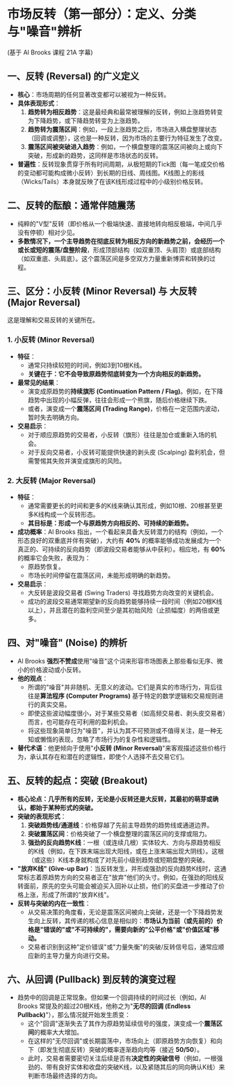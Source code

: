 # 市场反转（第一部分）：定义、分类与"噪音"辨析
(基于 Al Brooks 课程 21A 字幕)

## 一、反转 (Reversal) 的广义定义

-   **核心**：市场周期的任何显著改变都可以被视为一种反转。
-   **具体表现形式**：
    1.  **趋势转为相反趋势**：这是最经典和最常被理解的反转，例如上涨趋势转变为下降趋势，或下降趋势转变为上涨趋势。
    2.  **趋势转为震荡区间**：例如，一段上涨趋势之后，市场进入横盘整理状态（回调或调整），这也是一种反转，因为市场的主要行为特征发生了改变。
    3.  **震荡区间被突破进入趋势**：例如，一个横盘整理的震荡区间被向上或向下突破，形成新的趋势，这同样是市场状态的反转。
-   **普遍性**：反转现象贯穿于所有时间周期，从极短期的Tick图（每一笔成交价格的变动都可能构成微小反转）到长期的日线、周线图。K线图上的影线（Wicks/Tails）本身就反映了在该K线形成过程中的小级别价格反转。

## 二、反转的酝酿：通常伴随震荡

-   纯粹的"V型"反转（即价格从一个极端快速、直接地转向相反极端，中间几乎没有停顿）相对少见。
-   **多数情况下，一个主导趋势在彻底反转为相反方向的新趋势之前，会经历一个或长或短的震荡/盘整阶段**，形成顶部结构（如双重顶、头肩顶）或底部结构（如双重底、头肩底）。这个震荡区间是多空双方力量重新博弈和转换的过程。

## 三、区分：小反转 (Minor Reversal) 与 大反转 (Major Reversal)

这是理解和交易反转的关键所在。

### 1. 小反转 (Minor Reversal)

-   **特征**：
    -   通常只持续较短的时间，例如3到10根K线。
    -   **关键在于：它不会导致原趋势彻底转变为一个方向相反的新趋势。**
-   **最常见的结果**：
    -   演变成原趋势的**持续旗形 (Continuation Pattern / Flag)**。例如，在下降趋势中出现的小幅反弹，往往会形成一个熊旗，随后价格继续下跌。
    -   或者，演变成一个**震荡区间 (Trading Range)**，价格在一定范围内波动，暂时失去明确方向。
-   **交易启示**：
    -   对于顺应原趋势的交易者，小反转（旗形）往往是加仓或重新入场的机会。
    -   对于反向交易者，小反转可能提供快速的剥头皮 (Scalping) 盈利机会，但需警惕其失败并演变成旗形的风险。

### 2. 大反转 (Major Reversal)

-   **特征**：
    -   通常需要更长的时间和更多的K线来确认其形成，例如10根、20根甚至更多K线构成一个反转形态。
    -   **其目标是：形成一个与原趋势方向相反的、可持续的新趋势。**
-   **成功概率**：Al Brooks 指出，一个看起来具备大反转潜力的结构（例如，一个形态良好的双重底并伴有突破），大约有 **40%** 的概率能够成功发展成为一个真正的、可持续的反向趋势（即波段交易者能够从中获利）。相应地，有 **60%** 的概率它会失败，表现为：
    -   原趋势恢复。
    -   市场长时间停留在震荡区间，未能形成明确的新趋势。
-   **交易启示**：
    -   大反转是波段交易者 (Swing Traders) 寻找趋势方向改变的关键机会。
    -   成功的波段交易通常期望新的反向趋势能够持续一段时间（例如20根K线以上），并且潜在的盈利空间至少是其初始风险（止损幅度）的两倍或更多。

## 四、对"噪音" (Noise) 的辨析

-   Al Brooks **强烈不赞成**使用"噪音"这个词来形容市场图表上那些看似无序、微小的价格波动或小反转。
-   **他的观点**：
    -   所谓的"噪音"并非随机、无意义的波动。它们是真实的市场行为，背后往往是**算法程序 (Computer Programs)** 基于特定的数学逻辑和交易规则进行的真实交易。
    -   即使这些波动幅度很小，对于某些交易者（如高频交易者、剥头皮交易者）而言，也可能存在可利用的盈利机会。
    -   将这些现象简单归为"噪音"，并认为其不可预测或不值得关注，是一种无知或懒惰的表现，忽略了市场行为的复杂性和逻辑性。
-   **替代术语**：他更倾向于使用"**小反转 (Minor Reversal)**"来客观描述这些价格行为，承认其存在和潜在的逻辑性，即使个人选择不去交易它们。

## 五、反转的起点：突破 (Breakout)

-   **核心论点：几乎所有的反转，无论是小反转还是大反转，其最初的萌芽或确认，都始于某种形式的突破。**
-   **突破的表现形式**：
    1.  **突破趋势线/通道线**：价格穿越了先前主导趋势的趋势线或通道边界。
    2.  **突破震荡区间**：价格突破了一个横盘整理的震荡区间的支撑或阻力。
    3.  **强劲的反向趋势K线**：一根（或连续几根）实体较大、方向与原趋势相反的K线（例如，在下跌末端出现大阳线，或在上涨末端出现大阴线）。这根（或这些）K线本身就构成了对先前小级别趋势或短期盘整的突破。
-   **"放弃K线" (Give-up Bar)**：当反转发生，并形成强劲的反向趋势K线时，这通常标志着原趋势方向的交易者正在"放弃"他们的头寸。例如，在强劲的阳线反转面前，原先的空头可能会被迫买入回补以止损，他们的买盘进一步推动了价格上涨，形成了所谓的"放弃K线"。
-   **反转与突破的内在一致性**：
    -   从交易决策的角度看，无论是震荡区间被向上突破，还是一个下降趋势发生向上反转，其传递的核心信息是相似的：**市场认为当前（或先前的）价格是"错误的"或"不可持续的"，需要向新的"公平价格"或"价值区域"移动。**
    -   交易者识别到这种"定价错误"或"力量失衡"的突破/反转信号后，通常应顺应新的主导力量方向进行交易。

## 六、从回调 (Pullback) 到反转的演变过程

-   趋势中的回调是正常现象。但如果一个回调持续的时间过长（例如，Al Brooks 常提及的超过20根K线，他称之为"**无尽的回调 (Endless Pullback)**"），那么情况就开始发生质变：
    -   这个"回调"逐渐失去了其作为原趋势延续信号的强度，演变成一个**震荡区间**的概率大大增加。
    -   在这样的"无尽回调"或长期震荡中，市场向上（即原趋势方向恢复）和向下（即发生彻底反转）突破的概率逐渐趋向均等（接近 **50/50**）。
    -   此时，交易者需要密切关注后续是否有**决定性的突破信号**（例如，一根强劲的、带有良好实体和收盘的突破K线，以及紧随其后的同向确认K线）来判断市场最终选择的方向。 
